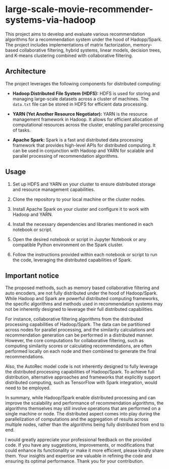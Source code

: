 # large-scale-movie-recommender-systems-via-hadoop

This project aims to develop and evaluate various recommendation algorithms for a recommendation system under the hood of Hadopp/Spark. The project includes implementations of matrix factorization, memory-based collaborative filtering, hybrid systems, linear models, decision trees, and K-means clustering combined with collaborative filtering.

## Architecture

The project leverages the following components for distributed computing:

- **Hadoop Distributed File System (HDFS):** HDFS is used for storing and managing large-scale datasets across a cluster of machines. The `data.txt` file can be stored in HDFS for efficient data processing.

- **YARN (Yet Another Resource Negotiator):** YARN is the resource management framework in Hadoop. It allows for efficient allocation of computational resources across the cluster, enabling parallel processing of tasks.

- **Apache Spark:** Spark is a fast and distributed data processing framework that provides high-level APIs for distributed computing. It can be used in conjunction with Hadoop and YARN for scalable and parallel processing of recommendation algorithms.

## Usage

1. Set up HDFS and YARN on your cluster to ensure distributed storage and resource management capabilities.

2. Clone the repository to your local machine or the cluster nodes.

3. Install Apache Spark on your cluster and configure it to work with Hadoop and YARN.

5. Install the necessary dependencies and libraries mentioned in each notebook or script.

6. Open the desired notebook or script in Jupyter Notebook or any compatible Python environment on the Spark cluster.

7. Follow the instructions provided within each notebook or script to run the code, leveraging the distributed capabilities of Spark.


## Important notice

The proposed methods, such as memory based collaborative filtering and auto encoders, are not fully distributed under the hood of Hadoop/Spark. While Hadoop and Spark are powerful distributed computing frameworks, the specific algorithms and methods used in recommendation systems may not be inherently designed to leverage their full distributed capabilities.

For instance, collaborative filtering algorithms from the distributed processing capabilities of Hadoop/Spark. The data can be partitioned across nodes for parallel processing, and the similarity calculations and recommendation generation can be performed in a distributed manner. However, the core computations for collaborative filtering, such as computing similarity scores or calculating recommendations, are often performed locally on each node and then combined to generate the final recommendations.

Also, the AutoRec model code is not inherently designed to fully leverage the distributed processing capabilities of Hadoop/Spark. To achieve full distribution, alternative approaches and frameworks that explicitly support distributed computing, such as TensorFlow with Spark integration, would need to be employed.

In summary, while Hadoop/Spark enable distributed processing and can improve the scalability and performance of recommendation algorithms, the algorithms themselves may still involve operations that are performed on a single machine or node. The distributed aspect comes into play during the parallelization of computations and the aggregation of results across multiple nodes, rather than the algorithms being fully distributed from end to end.

I would greatly appreciate your professional feedback on the provided code. If you have any suggestions, improvements, or modifications that could enhance its functionality or make it more efficient, please kindly share them. Your insights and expertise are valuable in refining the code and ensuring its optimal performance. Thank you for your contribution.